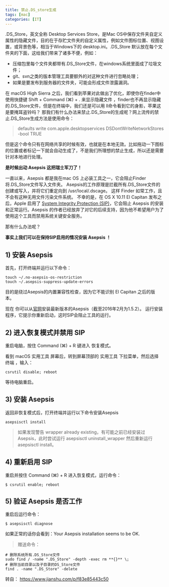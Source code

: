 ```yaml
---
title: 禁止.DS_store生成
tags: [mac]
categories: [IT]
---
```


.DS_Store，英文全称 Desktop Services Store，是Mac OS中保存文件夹自定义属性的隐藏文件，目的在于存贮文件夹的自定义属性，例如文件图标位置、视图设置，或背景色等，相当于Windows下的 desktop.ini。.DS_Store 默认放在每个文件夹的下面，这给我们带来了诸多不便，例如：

* 压缩包里每个文件夹都带有.DS_Store文件，在windows系统里面成了垃圾文件；
* git、svn之类的版本管理工具要额外的对这种文件进行忽略处理；
* 如果是要发布到服务器的文件夹，可能会形成文件泄露漏洞。

在 macOS High Sierra 之后，我们看到苹果对此做出了优化，即使你在finder中使用快捷键 Shift + Command (⌘) + . 来显示隐藏文件 ，finder也不再显示隐藏的.DS_Store文件，但是在终端中，我们还是可以用 ll命令看到它的身影，苹果这是要掩耳盗铃吗？
那我们有什么办法来禁止.DS_Store的生成呢？网上流传的禁止.DS_Store生成方法是使用命令：

>defaults write com.apple.desktopservices DSDontWriteNetworkStores -bool TRUE

但是这个命令只有在网络共享的时候有效，也就是在本地无效。比如拖动一下图标的位置或者标记一下就会自动生成了，不是我们所理想的禁止生成，所以还是需要针对本地进行处理。

**是时候出动 Asepsis 这把瑞士军刀了！**

一直以来，Asepsis 都是我在mac OS 上必装工具之一，它会阻止Finder将.DS_Store文件写入文件夹。 Asepsis的工作原理是拦截所有.DS_Store文件的创建或写入，并将它们重定向到 /usr/local/.dscage。 这样 Finder 如常工作，且不会有这种无用文件污染文件系统。
不幸的是，在 OS X 10.11 El Capitan 发布之后，Apple 启用了 [System Integrity Protection (SIP)](https://en.wikipedia.org/wiki/System_Integrity_Protection)，它会阻止 Asepsis 的安装和正常运行。Asepsis 的作者已经放弃了对它的后续支持，因为他不希望用户为了使用这个工具而禁用系统关键安全服务。

那有什么办法呢？

**事实上我们可以在保持SIP启用的情况安装 Asepsis ！**

## 1) 安装 Asepsis
首先，打开终端并运行以下命令：

```
touch ~/.no-asepsis-os-restriction
touch ~/.asepsis-suppress-update-errors
```

目的是绕过Asepsis的内置兼容性检查，因为它不能识别 El Capitan 之后的版本。

现在 你可以从[官网](http://asepsis.binaryage.com/)安装最新版本的Asepsis（截至2016年2月为1.5.2）。 运行安装程序，它提示你重新启动，这时SIP会阻止工具的运行。

## 2) 进入恢复模式并禁用 SIP

重启电脑，按住 Command (⌘) + R 键进入 恢复模式。

看到 macOS 实用工具 屏幕后，转到屏幕顶部的 实用工具 下拉菜单，然后选择 终端 ，输入：

```
csrutil disable; reboot
```

等待电脑重启。

## 3) 安装 Asepsis

返回非恢复模式后，打开终端并运行以下命令安装Asepsis

```
asepsisctl install
```

>如果发现警告 wrapper already existing，有可能之前已经安装过Asepsis，此时尝试运行 asepsisctl uninstall_wrapper 然后重新运行 asepsisctl install。

## 4) 重新启用 SIP
重启并按住 Command (⌘) + R 进入恢复模式，运行命令：

```
$ csrutil enable; reboot
```

## 5) 验证 Asepsis 是否工作

重启后运行命令：

```
$ asepsisctl diagnose
```

如果正常的话你会看到：Your Asepsis installation seems to be OK.

>赠送命令：

```
# 删除系统所有.DS_Store文件  
sudo find / -name ".DS_Store" -depth -exec rm **{}** \;  
# 删除当前目录以及子目录的DS_Store文件  
find . -name ".DS_Store" -delete  
```

转自： https://www.jianshu.com/p/f83e85443c50